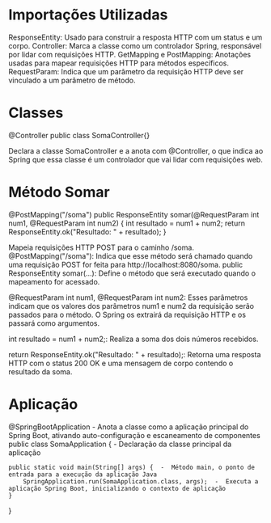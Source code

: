 # Importações Utilizadas

ResponseEntity: Usado para construir a resposta HTTP com um status e um corpo.
Controller: Marca a classe como um controlador Spring, responsável por lidar com requisições HTTP.
GetMapping e PostMapping: Anotações usadas para mapear requisições HTTP para métodos específicos.
RequestParam: Indica que um parâmetro da requisição HTTP deve ser vinculado a um parâmetro de método.

# Classes

@Controller
public class SomaController{}

Declara a classe SomaController e a anota com @Controller, o que indica ao Spring que essa classe é um controlador que vai lidar com requisições web.

# Método Somar

@PostMapping("/soma")
public ResponseEntity<String> somar(@RequestParam int num1, 
                                    @RequestParam int num2) {
    int resultado = num1 + num2;
    return ResponseEntity.ok("Resultado: " + resultado);
}

Mapeia requisições HTTP POST para o caminho /soma.
@PostMapping("/soma"): Indica que esse método será chamado quando uma requisição POST for feita para http://localhost:8080/soma.
public ResponseEntity<String> somar(...): Define o método que será executado quando o mapeamento for acessado.

@RequestParam int num1, @RequestParam int num2: Esses parâmetros indicam que os valores dos parâmetros num1 e num2 da requisição serão passados para o método. O Spring os extrairá da requisição HTTP e os passará como argumentos.

int resultado = num1 + num2;: Realiza a soma dos dois números recebidos.

return ResponseEntity.ok("Resultado: " + resultado);: Retorna uma resposta HTTP com o status 200 OK e uma mensagem de corpo contendo o resultado da soma.

# Aplicação

@SpringBootApplication   -   Anota a classe como a aplicação principal do Spring Boot, ativando auto-configuração e escaneamento de componentes
public class SomaApplication {  - Declaração da classe principal da aplicação

    public static void main(String[] args) {  -  Método main, o ponto de entrada para a execução da aplicação Java
        SpringApplication.run(SomaApplication.class, args);  -  Executa a aplicação Spring Boot, inicializando o contexto de aplicação
    }
}